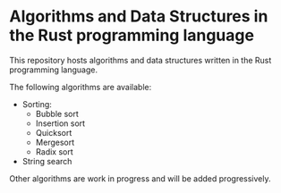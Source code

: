 # Algorithms and Data Structures in the Rust programming language

This repository hosts algorithms and data structures written in the Rust programming language.

The following algorithms are available:
  - Sorting:
    - Bubble sort
	- Insertion sort
	- Quicksort
	- Mergesort
	- Radix sort
  - String search
  
Other algorithms are work in progress and will be added progressively.
